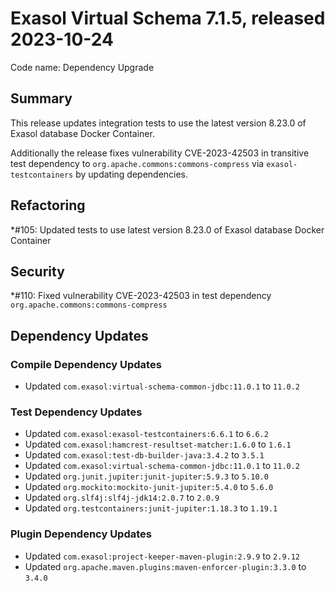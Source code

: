 # Exasol Virtual Schema 7.1.5, released 2023-10-24

Code name: Dependency Upgrade

## Summary

This release updates integration tests to use the latest version 8.23.0 of Exasol database Docker Container.

Additionally the release fixes vulnerability CVE-2023-42503 in transitive test dependency to `org.apache.commons:commons-compress` via `exasol-testcontainers` by updating dependencies.

## Refactoring

*#105: Updated tests to use latest version 8.23.0 of Exasol database Docker Container

## Security

*#110: Fixed vulnerability CVE-2023-42503 in test dependency `org.apache.commons:commons-compress`

## Dependency Updates

### Compile Dependency Updates

* Updated `com.exasol:virtual-schema-common-jdbc:11.0.1` to `11.0.2`

### Test Dependency Updates

* Updated `com.exasol:exasol-testcontainers:6.6.1` to `6.6.2`
* Updated `com.exasol:hamcrest-resultset-matcher:1.6.0` to `1.6.1`
* Updated `com.exasol:test-db-builder-java:3.4.2` to `3.5.1`
* Updated `com.exasol:virtual-schema-common-jdbc:11.0.1` to `11.0.2`
* Updated `org.junit.jupiter:junit-jupiter:5.9.3` to `5.10.0`
* Updated `org.mockito:mockito-junit-jupiter:5.4.0` to `5.6.0`
* Updated `org.slf4j:slf4j-jdk14:2.0.7` to `2.0.9`
* Updated `org.testcontainers:junit-jupiter:1.18.3` to `1.19.1`

### Plugin Dependency Updates

* Updated `com.exasol:project-keeper-maven-plugin:2.9.9` to `2.9.12`
* Updated `org.apache.maven.plugins:maven-enforcer-plugin:3.3.0` to `3.4.0`
